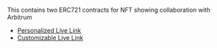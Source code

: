 
This contains two ERC721 contracts for NFT showing collaboration with Arbitrum

- [Personalized Live Link](https://opensea.io/collection/complexlityxarbitrum)
- [Customizable Live Link](https://opensea.io/collection/farcasteruserxarbitrum)